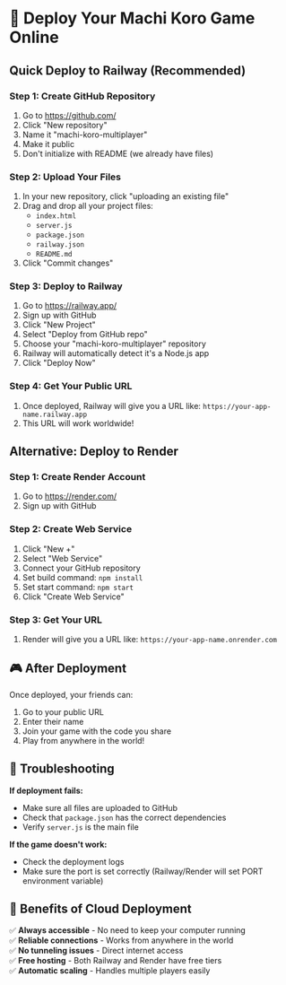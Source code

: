 # 🚀 Deploy Your Machi Koro Game Online

## Quick Deploy to Railway (Recommended)

### Step 1: Create GitHub Repository
1. Go to https://github.com/
2. Click "New repository"
3. Name it "machi-koro-multiplayer"
4. Make it public
5. Don't initialize with README (we already have files)

### Step 2: Upload Your Files
1. In your new repository, click "uploading an existing file"
2. Drag and drop all your project files:
   - `index.html`
   - `server.js`
   - `package.json`
   - `railway.json`
   - `README.md`
3. Click "Commit changes"

### Step 3: Deploy to Railway
1. Go to https://railway.app/
2. Sign up with GitHub
3. Click "New Project"
4. Select "Deploy from GitHub repo"
5. Choose your "machi-koro-multiplayer" repository
6. Railway will automatically detect it's a Node.js app
7. Click "Deploy Now"

### Step 4: Get Your Public URL
1. Once deployed, Railway will give you a URL like:
   `https://your-app-name.railway.app`
2. This URL will work worldwide!

## Alternative: Deploy to Render

### Step 1: Create Render Account
1. Go to https://render.com/
2. Sign up with GitHub

### Step 2: Create Web Service
1. Click "New +"
2. Select "Web Service"
3. Connect your GitHub repository
4. Set build command: `npm install`
5. Set start command: `npm start`
6. Click "Create Web Service"

### Step 3: Get Your URL
1. Render will give you a URL like:
   `https://your-app-name.onrender.com`

## 🎮 After Deployment

Once deployed, your friends can:
1. Go to your public URL
2. Enter their name
3. Join your game with the code you share
4. Play from anywhere in the world!

## 🔧 Troubleshooting

**If deployment fails:**
- Make sure all files are uploaded to GitHub
- Check that `package.json` has the correct dependencies
- Verify `server.js` is the main file

**If the game doesn't work:**
- Check the deployment logs
- Make sure the port is set correctly (Railway/Render will set PORT environment variable)

## 📱 Benefits of Cloud Deployment

✅ **Always accessible** - No need to keep your computer running  
✅ **Reliable connections** - Works from anywhere in the world  
✅ **No tunneling issues** - Direct internet access  
✅ **Free hosting** - Both Railway and Render have free tiers  
✅ **Automatic scaling** - Handles multiple players easily 